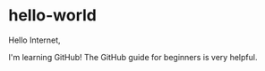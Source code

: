 # hello-world

Hello Internet,

I'm learning GitHub! The GitHub guide for beginners is very helpful.
